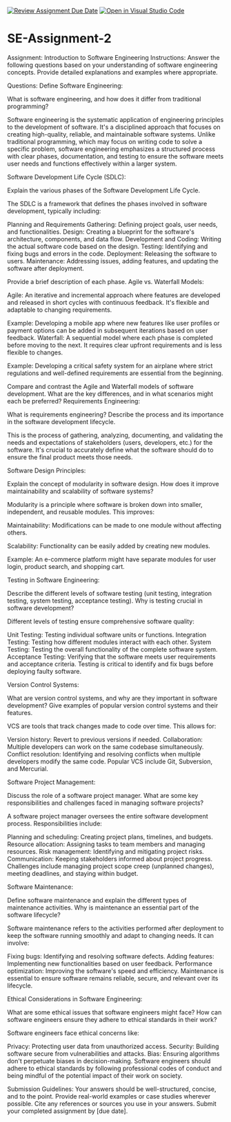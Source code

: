 [![Review Assignment Due Date](https://classroom.github.com/assets/deadline-readme-button-24ddc0f5d75046c5622901739e7c5dd533143b0c8e959d652212380cedb1ea36.svg)](https://classroom.github.com/a/-ucQIGTc)
[![Open in Visual Studio Code](https://classroom.github.com/assets/open-in-vscode-718a45dd9cf7e7f842a935f5ebbe5719a5e09af4491e668f4dbf3b35d5cca122.svg)](https://classroom.github.com/online_ide?assignment_repo_id=15242757&assignment_repo_type=AssignmentRepo)
# SE-Assignment-2
Assignment: Introduction to Software Engineering
Instructions:
Answer the following questions based on your understanding of software engineering concepts. Provide detailed explanations and examples where appropriate.

Questions:
Define Software Engineering:

What is software engineering, and how does it differ from traditional programming?

Software engineering is the systematic application of engineering principles to the development of software. It's a disciplined approach that focuses on creating high-quality, reliable, and maintainable software systems. Unlike traditional programming, which may focus on writing code to solve a specific problem, software engineering emphasizes a structured process with clear phases, documentation, and testing to ensure the software meets user needs and functions effectively within a larger system.

Software Development Life Cycle (SDLC):

Explain the various phases of the Software Development Life Cycle.

The SDLC is a framework that defines the phases involved in software development, typically including:

Planning and Requirements Gathering: Defining project goals, user needs, and functionalities.
Design: Creating a blueprint for the software's architecture, components, and data flow.
Development and Coding: Writing the actual software code based on the design.
Testing: Identifying and fixing bugs and errors in the code.
Deployment: Releasing the software to users.
Maintenance: Addressing issues, adding features, and updating the software after deployment.

Provide a brief description of each phase.
Agile vs. Waterfall Models:

Agile: An iterative and incremental approach where features are developed and released in short cycles with continuous feedback. It's flexible and adaptable to changing requirements.

Example: Developing a mobile app where new features like user profiles or payment options can be added in subsequent iterations based on user feedback.
Waterfall: A sequential model where each phase is completed before moving to the next. It requires clear upfront requirements and is less flexible to changes.

Example: Developing a critical safety system for an airplane where strict regulations and well-defined requirements are essential from the beginning.

Compare and contrast the Agile and Waterfall models of software development. What are the key differences, and in what scenarios might each be preferred?
Requirements Engineering:

What is requirements engineering? Describe the process and its importance in the software development lifecycle.

This is the process of gathering, analyzing, documenting, and validating the needs and expectations of stakeholders (users, developers, etc.) for the software. It's crucial to accurately define what the software should do to ensure the final product meets those needs.

Software Design Principles:

Explain the concept of modularity in software design. How does it improve maintainability and scalability of software systems?

Modularity is a principle where software is broken down into smaller, independent, and reusable modules. This improves:

Maintainability: Modifications can be made to one module without affecting others.

Scalability: Functionality can be easily added by creating new modules.

Example: An e-commerce platform might have separate modules for user login, product search, and shopping cart.

Testing in Software Engineering:

Describe the different levels of software testing (unit testing, integration testing, system testing, acceptance testing). Why is testing crucial in software development?

Different levels of testing ensure comprehensive software quality:

Unit Testing: Testing individual software units or functions.
Integration Testing: Testing how different modules interact with each other.
System Testing: Testing the overall functionality of the complete software system.
Acceptance Testing: Verifying that the software meets user requirements and acceptance criteria.
Testing is critical to identify and fix bugs before deploying faulty software.

Version Control Systems:

What are version control systems, and why are they important in software development? Give examples of popular version control systems and their features.

VCS are tools that track changes made to code over time. This allows for:

Version history: Revert to previous versions if needed.
Collaboration: Multiple developers can work on the same codebase simultaneously.
Conflict resolution: Identifying and resolving conflicts when multiple developers modify the same code.
Popular VCS include Git, Subversion, and Mercurial.

Software Project Management:

Discuss the role of a software project manager. What are some key responsibilities and challenges faced in managing software projects?

A software project manager oversees the entire software development process. Responsibilities include:

Planning and scheduling: Creating project plans, timelines, and budgets.
Resource allocation: Assigning tasks to team members and managing resources.
Risk management: Identifying and mitigating project risks.
Communication: Keeping stakeholders informed about project progress.
Challenges include managing project scope creep (unplanned changes), meeting deadlines, and staying within budget.

Software Maintenance:

Define software maintenance and explain the different types of maintenance activities. Why is maintenance an essential part of the software lifecycle?

Software maintenance refers to the activities performed after deployment to keep the software running smoothly and adapt to changing needs. It can involve:

Fixing bugs: Identifying and resolving software defects.
Adding features: Implementing new functionalities based on user feedback.
Performance optimization: Improving the software's speed and efficiency.
Maintenance is essential to ensure software remains reliable, secure, and relevant over its lifecycle.

Ethical Considerations in Software Engineering:

What are some ethical issues that software engineers might face? How can software engineers ensure they adhere to ethical standards in their work?

Software engineers face ethical concerns like:

Privacy: Protecting user data from unauthorized access.
Security: Building software secure from vulnerabilities and attacks.
Bias: Ensuring algorithms don't perpetuate biases in decision-making.
Software engineers should adhere to ethical standards by following professional codes of conduct and being mindful of the potential impact of their work on society.

Submission Guidelines:
Your answers should be well-structured, concise, and to the point.
Provide real-world examples or case studies wherever possible.
Cite any references or sources you use in your answers.
Submit your completed assignment by [due date].
